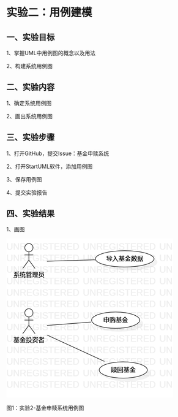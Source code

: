 # 实验二：用例建模

## 一、实验目标
1、掌握UML中用例图的概念以及用法

2、构建系统用例图

## 二、实验内容
1、确定系统用例图

2、画出系统用例图

## 三、实验步骤
1、打开GitHub，提交Issue：基金申赎系统

2、打开StartUML软件，添加用例图

3、保存用例图

4、提交实验报告

## 四、实验结果
1、画图

![第一个UML图](./model02.png)

图1：实验2-基金申赎系统用例图
